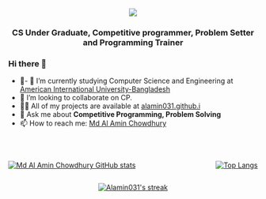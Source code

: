 <h1 align="center">
  <a href="https://git.io/typing-svg">
    <img src="https://readme-typing-svg.herokuapp.com/?lines=I'm+Md+Al+Amin;Chowdhury;&center=true&size=30">
  </a>
</h1>

<h3 align="center">CS Under Graduate, Competitive programmer, Problem Setter and Programming Trainer</h3>

### Hi there 👋



- 🌱- 🔭 I’m currently studying Computer Science and Engineering at [American International University-Bangladesh](aiub.edu)
- 👯 I’m looking to collaborate on CP.
- 👨‍💻 All of my projects are available at [alamin031.github.i](https://alamin031.github.io/Md-Al-Amin-Chowdhury/)
-  💬 Ask me about **Competitive Programming, Problem Solving**
- 📫 How to reach me: <a href="https://www.facebook.com/Al.Amin.Chowdhury09/"> Md Al Amin Chowdhury </a>

<br>
<br>

<div style="display: flex; justify-content: space-between;">

  [![Md Al Amin Chowdhury GitHub stats](https://github-readme-stats.vercel.app/api/?username=Alamin031&show_icons=true&title_color=fff&icon_color=79ff97&text_color=9f9f9f&bg_color=151515)](https://github.com/Alamin031)

  [![Top Langs](https://github-readme-stats.vercel.app/api/top-langs/?username=Alamin031&layout=compact&bg_color=151515&text_color=ffffff&card_width=445&title_color=fff)](https://github.com/Alamin031/github-readme-stats)

</div>




<p align="center">
    <a href="https://github.com/Alamin031/github-readme-streak-stats">
        <img title="🔥 Get streak stats for your profile at git.io/streak-stats" alt="Alamin031's streak" src="https://github-readme-streak-stats.herokuapp.com/?user=Alamin031&theme=black-ice&hide_border=true&stroke=0000&background=060A0CD0"/>
    </a>
</p>

<br>
<br>
